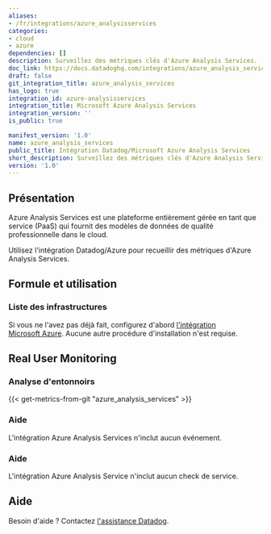 ```yaml
---
aliases:
- /fr/integrations/azure_analysisservices
categories:
- cloud
- azure
dependencies: []
description: Surveillez des métriques clés d'Azure Analysis Services.
doc_link: https://docs.datadoghq.com/integrations/azure_analysis_services/
draft: false
git_integration_title: azure_analysis_services
has_logo: true
integration_id: azure-analysisservices
integration_title: Microsoft Azure Analysis Services
integration_version: ''
is_public: true

manifest_version: '1.0'
name: azure_analysis_services
public_title: Intégration Datadog/Microsoft Azure Analysis Services
short_description: Surveillez des métriques clés d'Azure Analysis Services.
version: '1.0'
---
```


<!--  SOURCED FROM https://github.com/DataDog/dogweb -->
## Présentation

Azure Analysis Services est une plateforme entièrement gérée en tant que service (PaaS) qui fournit des modèles de données de qualité professionnelle dans le cloud.

Utilisez l'intégration Datadog/Azure pour recueillir des métriques d'Azure Analysis Services.

## Formule et utilisation

### Liste des infrastructures

Si vous ne l'avez pas déjà fait, configurez d'abord [l'intégration Microsoft Azure][1]. Aucune autre procédure d'installation n'est requise.

## Real User Monitoring

### Analyse d'entonnoirs
{{< get-metrics-from-git "azure_analysis_services" >}}


### Aide

L'intégration Azure Analysis Services n'inclut aucun événement.

### Aide

L'intégration Azure Analysis Service n'inclut aucun check de service.

## Aide

Besoin d'aide ? Contactez [l'assistance Datadog][3].

[1]: https://docs.datadoghq.com/fr/integrations/azure/
[2]: https://github.com/DataDog/dogweb/blob/prod/integration/azure_analysis_services/azure_analysis_services_metadata.csv
[3]: https://docs.datadoghq.com/fr/help/
